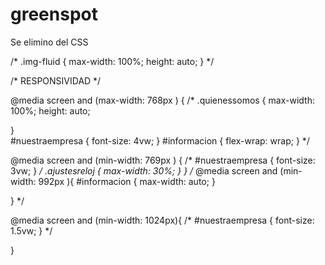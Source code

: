 # greenspot

Se elimino del CSS

/* .img-fluid {
    max-width: 100%;
    height: auto;
} */

/* RESPONSIVIDAD */

@media screen and (max-width: 768px ) {
    /* .quienessomos {
        max-width: 100%;
        height: auto;
        
}   
    #nuestraempresa {
        font-size: 4vw;
    }
    #informacion {
        flex-wrap: wrap;
    } */

@media screen and (min-width: 769px ) {
    /* #nuestraempresa {
       font-size: 3vw;
    }    */
    .ajustesreloj {
        max-width: 30%;
    }
    }
/* @media screen and (min-width: 992px ){
    #informacion { max-width: auto;
    }

} */
    


@media screen and (min-width: 1024px){
    /* #nuestraempresa {
        font-size: 1.5vw;
    } */

}